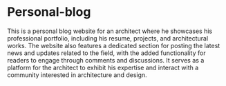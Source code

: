 ﻿# Personal-blog
 This is a personal blog website for an architect where he showcases his professional portfolio, including his resume, projects, and architectural works. The website also features a dedicated section for posting the latest news and updates related to the field, with the added functionality for readers to engage through comments and discussions. It serves as a platform for the architect to exhibit his expertise and interact with a community interested in architecture and design.

